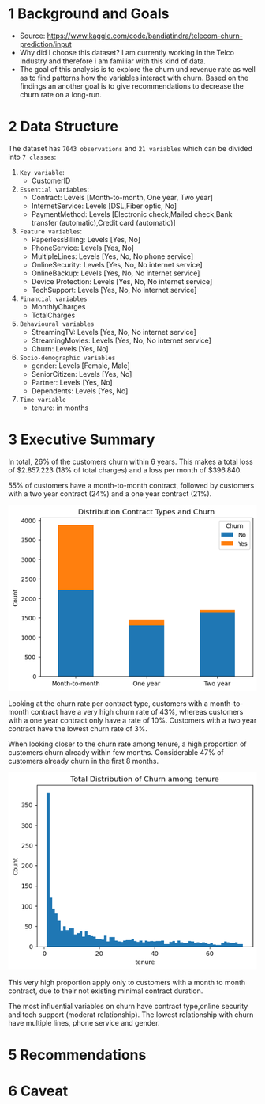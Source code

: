 # 1 Background and Goals

* Source: https://www.kaggle.com/code/bandiatindra/telecom-churn-prediction/input
* Why did I choose this dataset? I am currently working in the Telco Industry and therefore i am familiar with this kind of data.
* The goal of this analysis is to explore the churn und revenue rate as well as to find patterns how the variables interact with churn. Based on the findings an another goal is to give recommendations to decrease the churn rate on a long-run. 

# 2 Data Structure
The dataset has `7043 observations` and `21 variables` which can be divided into `7 classes`:

1. `Key variable`: 
    * CustomerID
2. `Essential variables`:
    * Contract: Levels [Month-to-month, One year, Two year]
    * InternetService: Levels [DSL,Fiber optic, No]
    * PaymentMethod: Levels [Electronic check,Mailed check,Bank transfer (automatic),Credit card (automatic)]
3. `Feature variables`:
    * PaperlessBilling: Levels [Yes, No]
    * PhoneService: Levels [Yes, No]
    * MultipleLines: Levels [Yes, No, No phone service]
    * OnlineSecurity: Levels [Yes, No, No internet service]
    * OnlineBackup: Levels [Yes, No, No internet service]
    * Device Protection: Levels [Yes, No, No internet service]
    * TechSupport: Levels [Yes, No, No internet service]
4. `Financial variables`
    * MonthlyCharges
    * TotalCharges
5. `Behavioural variables`
    * StreamingTV: Levels [Yes, No, No internet service]
    * StreamingMovies: Levels [Yes, No, No internet service]
    * Churn: Levels [Yes, No]
6. `Socio-demographic variables`
    * gender: Levels [Female, Male]
    * SeniorCitizen: Levels [Yes, No]
    * Partner: Levels [Yes, No]
    * Dependents: Levels [Yes, No]
7. `Time variable`
    * tenure: in months


# 3 Executive Summary
In total, 26% of the customers churn within 6 years. This makes a total loss of $2.857.223 (18% of total charges) and a loss per month of $396.840. 



55% of customers have a month-to-month contract, followed by customers with a two year contract (24%) and a one year contract (21%).

![Distribution Contract Types and Churn](/assets/img/Distribution_Contract_Types_and_Churn.png)

Looking at the churn rate per contract type, customers with a month-to-month contract have a very high churn rate of 43%, whereas customers with a one year contract only have a rate of 10%. Customers with a two year contract have the lowest churn rate of 3%.



When looking closer to the churn rate among tenure, a high proportion of customers churn already within few months. Considerable 47% of customers already churn in the first 8 months. 

![Total Distribution of Churn among tenure](/assets/img/Total_Distribution_of_Churn_among_tenure.png)

This very high proportion apply only to customers with a month to month contract, due to their not existing minimal contract duration. 




The most influential variables on churn have contract type,online security and tech support (moderat relationship). The lowest relationship with churn have multiple lines, phone service and gender.







# 5 Recommendations

# 6 Caveat




